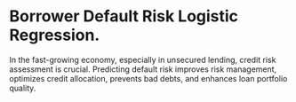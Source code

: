 # Borrower Default Risk Logistic Regression.
In the fast-growing economy, especially in unsecured lending, credit risk assessment is crucial. Predicting default risk improves risk management, optimizes credit allocation, prevents bad debts, and enhances loan portfolio quality.
